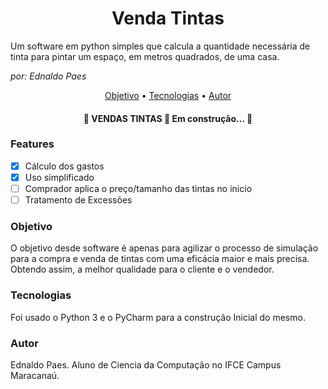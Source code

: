<h1 align="center">Venda Tintas</h1>

Um software em python simples que calcula a quantidade necessária de tinta para pintar um espaço, em metros quadrados, de uma casa.

*por: Ednaldo Paes*

<p align="center">
 <a href="###objetivo">Objetivo</a> •
 <a href="###tecnologias">Tecnologias</a> • 
 <a href="###autor">Autor</a>
</p>

<h4 align="center"> 
	🚧  VENDAS TINTAS 👷 Em construção...  🚧
</h4>

### Features

- [x] Cálculo dos gastos
- [x] Uso simplificado
- [ ] Comprador aplica o preço/tamanho das tintas no inicio
- [ ] Tratamento de Excessões

### Objetivo

O objetivo desde software é apenas para agilizar o processo de simulação para a compra e venda de tintas com uma eficácia maior e mais precisa. Obtendo assim, a melhor qualidade para o cliente e o vendedor.

### Tecnologias

Foi usado o Python 3 e o PyCharm para a construção Inicial do mesmo.

### Autor

Ednaldo Paes.
Aluno de Ciencia da Computação no IFCE Campus Maracanaú.
